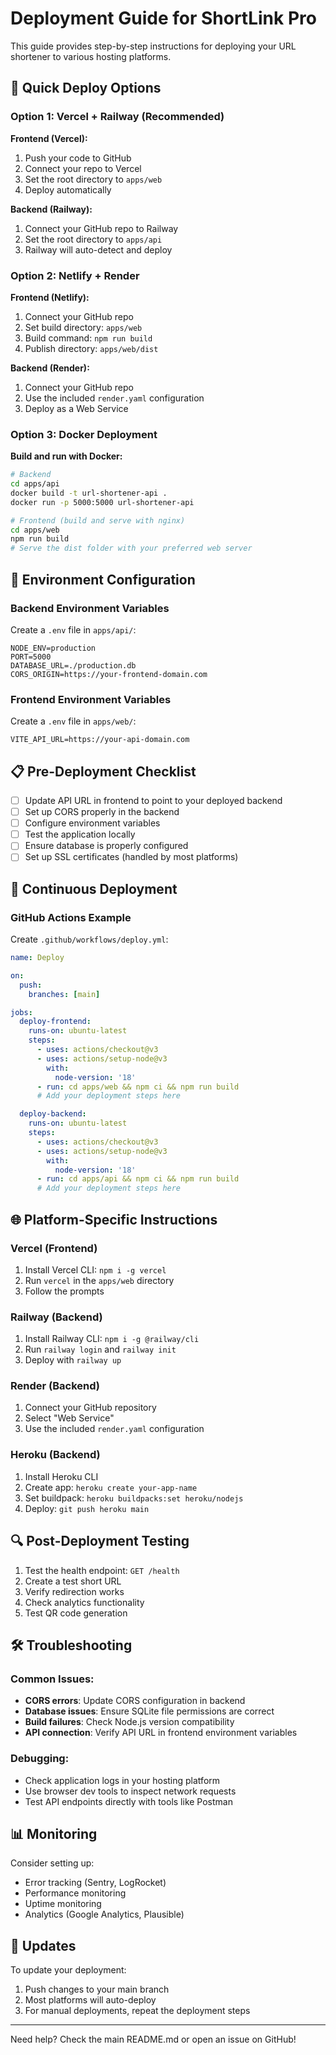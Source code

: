 # Deployment Guide for ShortLink Pro

This guide provides step-by-step instructions for deploying your URL shortener to various hosting platforms.

## 🚀 Quick Deploy Options

### Option 1: Vercel + Railway (Recommended)

**Frontend (Vercel):**
1. Push your code to GitHub
2. Connect your repo to Vercel
3. Set the root directory to `apps/web`
4. Deploy automatically

**Backend (Railway):**
1. Connect your GitHub repo to Railway
2. Set the root directory to `apps/api`
3. Railway will auto-detect and deploy

### Option 2: Netlify + Render

**Frontend (Netlify):**
1. Connect your GitHub repo
2. Set build directory: `apps/web`
3. Build command: `npm run build`
4. Publish directory: `apps/web/dist`

**Backend (Render):**
1. Connect your GitHub repo
2. Use the included `render.yaml` configuration
3. Deploy as a Web Service

### Option 3: Docker Deployment

**Build and run with Docker:**
```bash
# Backend
cd apps/api
docker build -t url-shortener-api .
docker run -p 5000:5000 url-shortener-api

# Frontend (build and serve with nginx)
cd apps/web
npm run build
# Serve the dist folder with your preferred web server
```

## 🔧 Environment Configuration

### Backend Environment Variables
Create a `.env` file in `apps/api/`:
```env
NODE_ENV=production
PORT=5000
DATABASE_URL=./production.db
CORS_ORIGIN=https://your-frontend-domain.com
```

### Frontend Environment Variables
Create a `.env` file in `apps/web/`:
```env
VITE_API_URL=https://your-api-domain.com
```

## 📋 Pre-Deployment Checklist

- [ ] Update API URL in frontend to point to your deployed backend
- [ ] Set up CORS properly in the backend
- [ ] Configure environment variables
- [ ] Test the application locally
- [ ] Ensure database is properly configured
- [ ] Set up SSL certificates (handled by most platforms)

## 🔄 Continuous Deployment

### GitHub Actions Example
Create `.github/workflows/deploy.yml`:

```yaml
name: Deploy

on:
  push:
    branches: [main]

jobs:
  deploy-frontend:
    runs-on: ubuntu-latest
    steps:
      - uses: actions/checkout@v3
      - uses: actions/setup-node@v3
        with:
          node-version: '18'
      - run: cd apps/web && npm ci && npm run build
      # Add your deployment steps here

  deploy-backend:
    runs-on: ubuntu-latest
    steps:
      - uses: actions/checkout@v3
      - uses: actions/setup-node@v3
        with:
          node-version: '18'
      - run: cd apps/api && npm ci && npm run build
      # Add your deployment steps here
```

## 🌐 Platform-Specific Instructions

### Vercel (Frontend)
1. Install Vercel CLI: `npm i -g vercel`
2. Run `vercel` in the `apps/web` directory
3. Follow the prompts

### Railway (Backend)
1. Install Railway CLI: `npm i -g @railway/cli`
2. Run `railway login` and `railway init`
3. Deploy with `railway up`

### Render (Backend)
1. Connect your GitHub repository
2. Select "Web Service"
3. Use the included `render.yaml` configuration

### Heroku (Backend)
1. Install Heroku CLI
2. Create app: `heroku create your-app-name`
3. Set buildpack: `heroku buildpacks:set heroku/nodejs`
4. Deploy: `git push heroku main`

## 🔍 Post-Deployment Testing

1. Test the health endpoint: `GET /health`
2. Create a test short URL
3. Verify redirection works
4. Check analytics functionality
5. Test QR code generation

## 🛠 Troubleshooting

### Common Issues:
- **CORS errors**: Update CORS configuration in backend
- **Database issues**: Ensure SQLite file permissions are correct
- **Build failures**: Check Node.js version compatibility
- **API connection**: Verify API URL in frontend environment variables

### Debugging:
- Check application logs in your hosting platform
- Use browser dev tools to inspect network requests
- Test API endpoints directly with tools like Postman

## 📊 Monitoring

Consider setting up:
- Error tracking (Sentry, LogRocket)
- Performance monitoring
- Uptime monitoring
- Analytics (Google Analytics, Plausible)

## 🔄 Updates

To update your deployment:
1. Push changes to your main branch
2. Most platforms will auto-deploy
3. For manual deployments, repeat the deployment steps

---

Need help? Check the main README.md or open an issue on GitHub!
